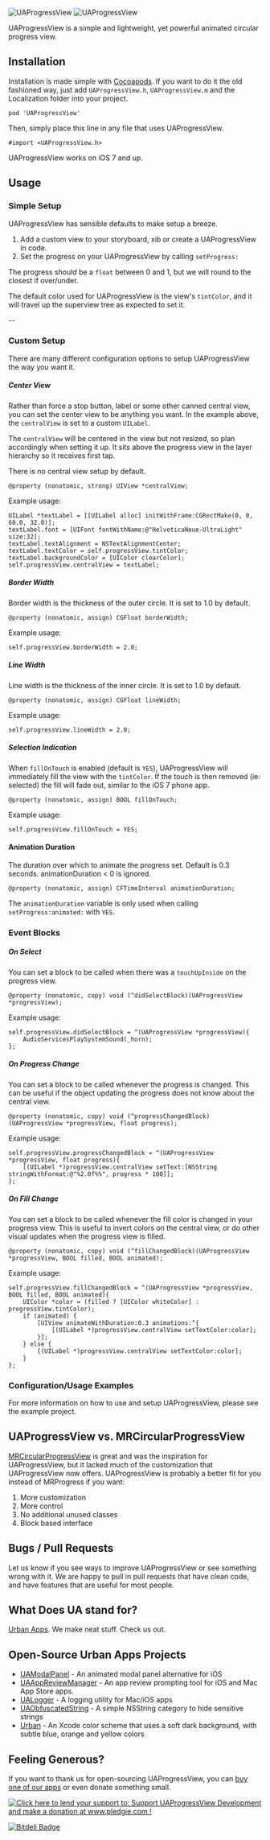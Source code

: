 ![UAProgressView](https://github.com/UrbanApps/UAProgressView/blob/master/Screens/UAProgressView.gif?raw=true "Example 1")
![UAProgressView](https://github.com/UrbanApps/UAProgressView/blob/master/Screens/UAProgressView2.gif?raw=true "Example 2")

UAProgressView is a simple and lightweight, yet powerful animated circular progress view.

## Installation

Installation is made simple with [Cocoapods](http://cocoapods.org/). If you want to do it the old fashioned way, just add `UAProgressView.h`, `UAProgressView.m` and the Localization folder into your project.

    pod 'UAProgressView'

Then, simply place this line in any file that uses UAProgressView.

    #import <UAProgressView.h>

UAProgressView works on iOS 7 and up.
   
## Usage

### Simple Setup

UAProgressView has sensible defaults to make setup a breeze.

1. Add a custom view to your storyboard, xib or create a UAProgressView in code.
2. Set the progress on your UAProgressView by calling `setProgress:`

The progress should be a `float` between 0 and 1, but we will round to the closest if over/under.

The default color used for UAProgressView is the view's `tintColor`, and it will travel up the superview tree as expected to set it.

--
    
### Custom Setup

There are many different configuration options to setup UAProgressView the way you want it.


##### Center View

Rather than force a stop button, label or some other canned central view, you can set the center view to be anything you want. In the example above, the `centralView` is set to a custom `UILabel`.

The `centralView` will be centered in the view but not resized, so plan accordingly when setting it up. It sits above the progress view in the layer hierarchy so it receives first tap.

There is no central view setup by default.

    @property (nonatomic, strong) UIView *centralView;
Example usage:
 
	UILabel *textLabel = [[UILabel alloc] initWithFrame:CGRectMake(0, 0, 60.0, 32.0)];
	textLabel.font = [UIFont fontWithName:@"HelveticaNeue-UltraLight" size:32];
	textLabel.textAlignment = NSTextAlignmentCenter;
	textLabel.textColor = self.progressView.tintColor;
	textLabel.backgroundColor = [UIColor clearColor];
	self.progressView.centralView = textLabel;


##### Border Width

Border width is the thickness of the outer circle. It is set to 1.0 by default.

    @property (nonatomic, assign) CGFloat borderWidth;
    
Example usage:

    self.progressView.borderWidth = 2.0;
    
##### Line Width

Line width is the thickness of the inner circle. It is set to 1.0 by default.

    @property (nonatomic, assign) CGFloat lineWidth;
    
Example usage:

    self.progressView.lineWidth = 2.0;


##### Selection Indication

When `fillOnTouch` is enabled (default is `YES`), UAProgressView will immediately fill the view with the `tintColor`. If the touch is then removed (ie: selected) the fill will fade out, similar to the iOS 7 phone app.

    @property (nonatomic, assign) BOOL fillOnTouch;

Example usage:

    self.progressView.fillOnTouch = YES;
    

#### Animation Duration

The duration over which to animate the progress set. Default is 0.3 seconds. animationDuration < 0 is ignored.

    @property (nonatomic, assign) CFTimeInterval animationDuration;

The `animationDuration` variable is only used when calling `setProgress:animated:` with `YES`.



### Event Blocks


##### On Select

You can set a block to be called when there was a `touchUpInside` on the progress view.

    @property (nonatomic, copy) void (^didSelectBlock)(UAProgressView *progressView);

Example usage:

    self.progressView.didSelectBlock = ^(UAProgressView *progressView){
		AudioServicesPlaySystemSound(_horn);
	};


##### On Progress Change

You can set a block to be called whenever the progress is changed. This can be useful if the object updating the progress does not know about the central view.

    @property (nonatomic, copy) void (^progressChangedBlock)(UAProgressView *progressView, float progress);

Example usage:

    self.progressView.progressChangedBlock = ^(UAProgressView *progressView, float progress){
		[(UILabel *)progressView.centralView setText:[NSString stringWithFormat:@"%2.0f%%", progress * 100]];
	};


##### On Fill Change

You can set a block to be called whenever the fill color is changed in your progress view. This is useful to invert colors on the central view, or do other visual updates when the progress view is filled.

    @property (nonatomic, copy) void (^fillChangedBlock)(UAProgressView *progressView, BOOL filled, BOOL animated);

Example usage:

    self.progressView.fillChangedBlock = ^(UAProgressView *progressView, BOOL filled, BOOL animated){
		UIColor *color = (filled ? [UIColor whiteColor] : progressView.tintColor);
		if (animated) {
			[UIView animateWithDuration:0.3 animations:^{
				[(UILabel *)progressView.centralView setTextColor:color];
			}];
		} else {
			[(UILabel *)progressView.centralView setTextColor:color];
		}
	};


### Configuration/Usage Examples

For more information on how to use and setup UAProgressView, please see the example project.

##  UAProgressView vs. MRCircularProgressView

[MRCircularProgressView](https://github.com/mrackwitz/MRProgress) is great and was the inspiration for UAProgressView, but it lacked much of the customization that UAProgressView now offers. UAProgressView is probably a better fit for you instead of MRProgress if you want:

1. More customization
2. More control
3. No additional unused classes
4. Block based interface

## Bugs / Pull Requests
Let us know if you see ways to improve UAProgressView or see something wrong with it. We are happy to pull in pull requests that have clean code, and have features that are useful for most people.

## What Does UA stand for?
[Urban Apps](http://urbanapps.com). We make neat stuff. Check us out.

## Open-Source Urban Apps Projects

- [UAModalPanel](https://github.com/UrbanApps/UAModalPanel) - An animated modal panel alternative for iOS
- [UAAppReviewManager](https://github.com/UrbanApps/UAAppReviewManager) - An app review prompting tool for iOS and Mac App Store apps.
- [UALogger](https://github.com/UrbanApps/UALogger) - A logging utility for Mac/iOS apps
- [UAObfuscatedString](https:github.com/UrbanApps/UAObfuscatedString) - A simple NSString category to hide sensitive strings
- [Urban](https://github.com/UrbanApps/Urban) - An Xcode color scheme that uses a soft dark background, with subtle blue, orange and yellow colors

## Feeling Generous?

If you want to thank us for open-sourcing UAProgressView, you can [buy one of our apps](http://itunes.com/apps/urbanapps?at=11l7j9&ct=github) or even donate something small.

<a href='http://www.pledgie.com/campaigns/21926'><img alt='Click here to lend your support to: Support UAProgressView Development and make a donation at www.pledgie.com !' src='http://www.pledgie.com/campaigns/21926.png?skin_name=chrome' border='0' /></a>

[![Bitdeli Badge](https://d2weczhvl823v0.cloudfront.net/coneybeare/uaprogressVvew/trend.png)](https://bitdeli.com/free "Bitdeli Badge")

